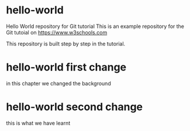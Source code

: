# hello-world
Hello World repository for Git tutorial
This is an example repository for the Git tutoial on https://www.w3schools.com

This repository is built step by step in the tutorial.

# hello-world first change
 in this chapter we changed the background 
 
 # hello-world second change 
 
 this is what we have  learnt
